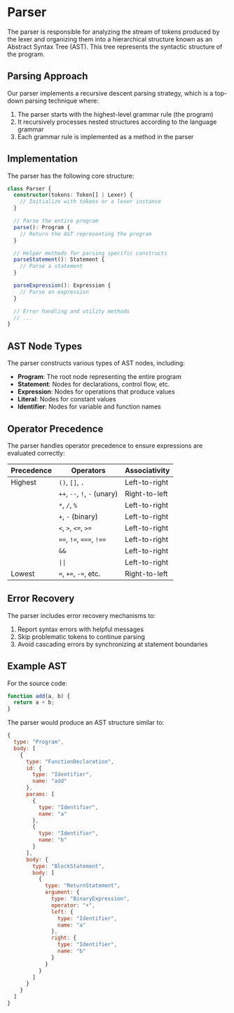 # Parser

The parser is responsible for analyzing the stream of tokens produced by the lexer and organizing them into a hierarchical structure known as an Abstract Syntax Tree (AST). This tree represents the syntactic structure of the program.

## Parsing Approach

Our parser implements a recursive descent parsing strategy, which is a top-down parsing technique where:

1. The parser starts with the highest-level grammar rule (the program)
2. It recursively processes nested structures according to the language grammar
3. Each grammar rule is implemented as a method in the parser

## Implementation

The parser has the following core structure:

```typescript
class Parser {
  constructor(tokens: Token[] | Lexer) {
    // Initialize with tokens or a lexer instance
  }

  // Parse the entire program
  parse(): Program {
    // Return the AST representing the program
  }

  // Helper methods for parsing specific constructs
  parseStatement(): Statement {
    // Parse a statement
  }

  parseExpression(): Expression {
    // Parse an expression
  }

  // Error handling and utility methods
  // ...
}
```

## AST Node Types

The parser constructs various types of AST nodes, including:

- **Program**: The root node representing the entire program
- **Statement**: Nodes for declarations, control flow, etc.
- **Expression**: Nodes for operations that produce values
- **Literal**: Nodes for constant values
- **Identifier**: Nodes for variable and function names

## Operator Precedence

The parser handles operator precedence to ensure expressions are evaluated correctly:

| Precedence | Operators | Associativity |
|------------|-----------|---------------|
| Highest | `()`, `[]`, `.` | Left-to-right |
| | `++`, `--`, `!`, `-` (unary) | Right-to-left |
| | `*`, `/`, `%` | Left-to-right |
| | `+`, `-` (binary) | Left-to-right |
| | `<`, `>`, `<=`, `>=` | Left-to-right |
| | `==`, `!=`, `===`, `!==` | Left-to-right |
| | `&&` | Left-to-right |
| | `\|\|` | Left-to-right |
| Lowest | `=`, `+=`, `-=`, etc. | Right-to-left |

## Error Recovery

The parser includes error recovery mechanisms to:

1. Report syntax errors with helpful messages
2. Skip problematic tokens to continue parsing
3. Avoid cascading errors by synchronizing at statement boundaries

## Example AST

For the source code:
```javascript
function add(a, b) {
  return a + b;
}
```

The parser would produce an AST structure similar to:
```javascript
{
  type: "Program",
  body: [
    {
      type: "FunctionDeclaration",
      id: {
        type: "Identifier",
        name: "add"
      },
      params: [
        {
          type: "Identifier",
          name: "a"
        },
        {
          type: "Identifier",
          name: "b"
        }
      ],
      body: {
        type: "BlockStatement",
        body: [
          {
            type: "ReturnStatement",
            argument: {
              type: "BinaryExpression",
              operator: "+",
              left: {
                type: "Identifier",
                name: "a"
              },
              right: {
                type: "Identifier",
                name: "b"
              }
            }
          }
        ]
      }
    }
  ]
}
```
